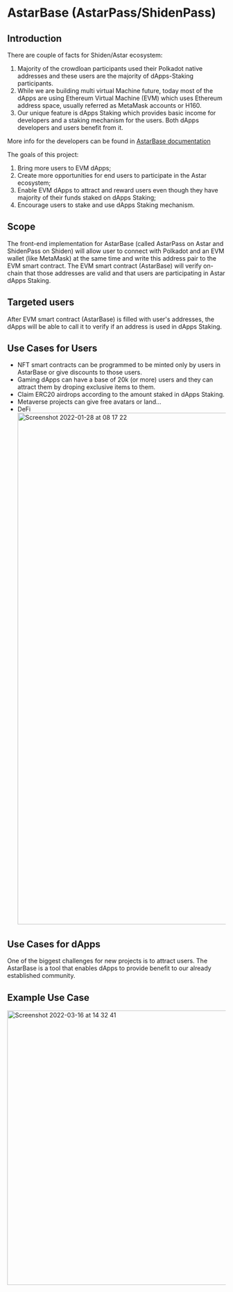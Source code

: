 # AstarBase (AstarPass/ShidenPass)

## Introduction

There are couple of facts for Shiden/Astar ecosystem:

1. Majority of the crowdloan participants used their Polkadot native addresses and these users are the majority of dApps-Staking participants.
2. While we are building multi virtual Machine future, today most of the dApps are using Ethereum Virtual Machine (EVM) which uses Ethereum address space, usually referred as MetaMask accounts or H160.
3. Our unique feature is dApps Staking which provides basic income for developers and a staking mechanism for the users. Both dApps developers and users benefit from it.

More info for the developers can be found in [AstarBase documentation](https://docs.astar.network/build/smart-contracts/ethereum-virtual-machine/astarbase)

The goals of this project:

1. Bring more users to EVM dApps;
2. Create more opportunities for end users to participate in the Astar ecosystem;
3. Enable EVM dApps to attract and reward users even though they have majority of their funds staked on dApps Staking;
4. Encourage users to stake and use dApps Staking mechanism.

## Scope

The front-end implementation for AstarBase (called AstarPass on Astar and ShidenPass on Shiden) will allow user to connect with Polkadot and an EVM wallet (like MetaMask) at the same time and write this address pair to the EVM smart contract.
The EVM smart contract (AstarBase) will verify on-chain that those addresses are valid and that users are participating in Astar dApps Staking.

## Targeted users

After EVM smart contract (AstarBase) is filled with user's addresses, the dApps will be able to call it to verify if an address is used in dApps Staking.

## Use Cases for Users

- NFT smart contracts can be programmed to be minted only by users in AstarBase or give discounts to those users.
- Gaming dApps can have a base of 20k (or more) users and they can attract them by droping exclusive items to them.
- Claim ERC20 airdrops according to the amount staked in dApps Staking.
- Metaverse projects can give free avatars or land...
- DeFi
  <img width="1178" alt="Screenshot 2022-01-28 at 08 17 22" src="https://user-images.githubusercontent.com/34627453/155833798-dd2ef250-f598-4e73-b00c-cd90b813b8e6.png">

## Use Cases for dApps

One of the biggest challenges for new projects is to attract users. The AstarBase is a tool that enables dApps to provide benefit to our already established community.

## Example Use Case
<img width="632" alt="Screenshot 2022-03-16 at 14 32 41" src="https://user-images.githubusercontent.com/34627453/158603228-976d0559-42e3-4949-862d-4379b95a6c06.png">

